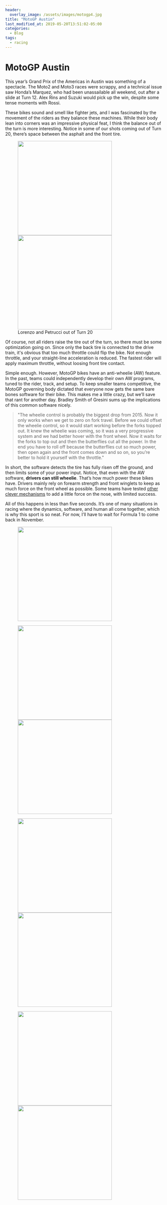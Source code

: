 ```yaml
---
header:
  overlay_image: /assets/images/motogp4.jpg
title: "MotoGP Austin"
last_modified_at: 2019-05-20T13:51:02-05:00
categories:
  - Blog
tags:
  - racing
---
```

# MotoGP Austin
This year’s Grand Prix of the Americas in Austin was something of a spectacle. The Moto2 and Moto3 races were scrappy, and a technical issue saw Honda’s Marquez, who had been unassailable all weekend, out after a slide at Turn 12. Alex Rins and Suzuki would pick up the win, despite some tense moments with Rossi.  

These bikes sound and smell like fighter jets, and I was fascinated by the movement of the riders as they balance these machines. While their body lean into corners was an impressive physical feat, I think the balance out of the turn is more interesting. Notice in some of our shots coming out of Turn 20, there’s space between the asphalt and the front tire.
<figure class="half full">
	<img src="/assets/images/motogp1.jpg" width=300>
	<img src="/assets/images/motogp2.jpg" width=300>
	<figcaption>Lorenzo and Petrucci out of Turn 20</figcaption>
</figure>
 Of course, not all riders raise the tire out of the turn, so there must be some optimization going on. Since only the back tire is connected to the drive train, it's obvious that too much throttle could flip the bike. Not enough throttle, and your straight-line acceleration is reduced. The fastest rider will apply maximum throttle, without loosing front tire contact. 

Simple enough. However, MotoGP bikes have an anti-wheelie (AW) feature. In the past, teams could independently develop their own AW programs, tuned to the rider, track, and setup. To keep smaller teams competitive, the MotoGP governing body dictated that everyone now gets the same bare bones software for their bike. This makes me a little crazy, but we’ll save that rant for another day. Bradley Smith of Gresini sums up the implications of this common software nicely.

>"The wheelie control is probably the biggest drop from 2015. Now it only works when we get to zero on fork travel. Before we could offset the wheelie control, so it would start working before the forks topped out. It knew the wheelie was coming, so it was a very progressive system and we had better hover with the front wheel. Now it waits for the forks to top out and then the butterflies cut all the power. In the end you have to roll off because the butterflies cut so much power, then open again and the front comes down and so on, so you’re better to hold it yourself with the throttle."

In short, the software detects the tire has fully risen off the ground, and then limits some of your power input. Notice, that even with the AW software, **drivers can still wheelie**. That’s how much power these bikes have. Drivers mainly rely on forearm strength and front winglets to keep as much force on the front wheel as possible. Some teams have tested [other clever mechanisms](https://www.cycleworld.com/motogp-racing-winglets-anti-wheelie-technology-examined/) to add a little force on the nose, with limited success. 

All of this happens in less than five seconds. It’s one of many situations in racing where the dynamics, software, and human all come together, which is why this sport is so neat. For now, I’ll have to wait for Formula 1 to come back in November. 
<figure class="full">
	<img src="/assets/images/motogp5.jpg" height=300>
</figure>
<figure class="full">
	<img src="/assets/images/motogp6.jpg" height=300>
	<img src="/assets/images/motogp7.jpg" height=300>
</figure>
<figure class="full">
	<img src="/assets/images/motogp8.jpg" height=300>
	<img src="/assets/images/motogp9.jpg" height=300>
</figure>
<figure class="full">
	<img src="/assets/images/motogp10.jpg" height=300>
	<img src="/assets/images/motogp11.jpg" height=300>
</figure>